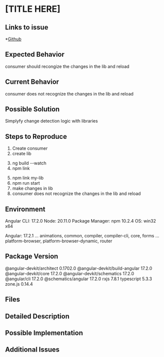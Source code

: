 # [TITLE HERE]

## Links to issue
*[Github](https://github.com/windmillcode0/angular-lib-changes-dont-take-effect)

## Expected Behavior
consumer should recongize the changes in the lib and reload


## Current Behavior
consumer does not recognize the changes in the lib and reload



## Possible Solution
Simplyfy change detection logic with libraries




## Steps to Reproduce


1. Create consumer
2. create lib
<!-- in lib -->
3. ng build --watch
4. npm link
<!-- in consumer -->
5. npm link my-lib
6. npm run start
7. make changes in lib
8. consumer does not recognize the changes in the lib and reload

## Environment
Angular CLI: 17.2.0
Node: 20.11.0
Package Manager: npm 10.2.4
OS: win32 x64

Angular: 17.2.1
... animations, common, compiler, compiler-cli, core, forms
... platform-browser, platform-browser-dynamic, router

Package                         Version
---------------------------------------------------------
@angular-devkit/architect       0.1702.0
@angular-devkit/build-angular   17.2.0
@angular-devkit/core            17.2.0
@angular-devkit/schematics      17.2.0
@angular/cli                    17.2.0
@schematics/angular             17.2.0
rxjs                            7.8.1
typescript                      5.3.3
zone.js                         0.14.4

## Files


## Detailed Description

## Possible Implementation


## Additional Issues
